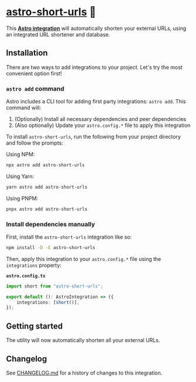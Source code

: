 # [astro-short-urls] 🔗

This **[Astro integration][astro-integration]** will automatically shorten your
external URLs, using an integrated URL shortener and database.

## Installation

There are two ways to add integrations to your project. Let's try the most
convenient option first!

### `astro add` command

Astro includes a CLI tool for adding first party integrations: `astro add`. This
command will:

1. (Optionally) Install all necessary dependencies and peer dependencies
2. (Also optionally) Update your `astro.config.*` file to apply this integration

To install `astro-short-urls`, run the following from your project directory and
follow the prompts:

Using NPM:

```sh
npx astro add astro-short-urls
```

Using Yarn:

```sh
yarn astro add astro-short-urls
```

Using PNPM:

```sh
pnpx astro add astro-short-urls
```

### Install dependencies manually

First, install the `astro-short-urls` integration like so:

```sh
npm install -D -E astro-short-urls
```

Then, apply this integration to your `astro.config.*` file using the
`integrations` property:

**`astro.config.ts`**

```ts
import short from "astro-short-urls";

export default (): AstroIntegration => ({
	integrations: [short()],
});
```

## Getting started

The utility will now automatically shorten all your external URLs.

[astro-short-urls]: https://npmjs.org/astro-short-urls
[astro-integration]: https://docs.astro.build/en/guides/integrations-guide/

## Changelog

See [CHANGELOG.md](CHANGELOG.md) for a history of changes to this integration.
